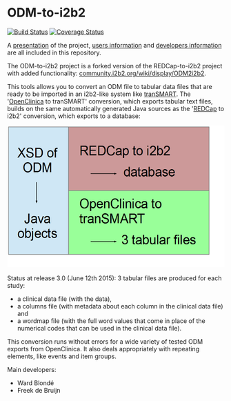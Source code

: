 ODM-to-i2b2
===========

[![Build Status](https://travis-ci.org/CTMM-TraIT/trait_odm_to_i2b2.png)](https://travis-ci.org/CTMM-TraIT/trait_odm_to_i2b2)
[![Coverage Status](https://coveralls.io/repos/CTMM-TraIT/trait_odm_to_i2b2/badge.png)](https://coveralls.io/r/CTMM-TraIT/trait_odm_to_i2b2)

A [presentation](https://github.com/CTMM-TraIT/trait_odm_to_i2b2/blob/master/src/documentation/ODM%20to%20i2b2%20F2F%20The%20Hyve.pdf) of the project, [users information](https://github.com/CTMM-TraIT/trait_odm_to_i2b2/blob/master/src/documentation/UsersInformation.md) and [developers information](https://github.com/CTMM-TraIT/trait_odm_to_i2b2/blob/master/src/documentation/DevelopersInformation.md) are all included in this repository.

The ODM-to-i2b2 project is a forked version of the REDCap-to-i2b2 project with added functionality:
[community.i2b2.org/wiki/display/ODM2i2b2](https://community.i2b2.org/wiki/display/ODM2i2b2/Home).

This tools allows you to convert an ODM file to tabular data files that are ready to be imported in an i2b2-like system like [tranSMART](http://transmartfoundation.org/). The '[OpenClinica](https://openclinica.com/) to tranSMART' conversion, which exports tabular text files, builds on the same automatically generated Java sources as the '[REDCap](http://project-redcap.org/) to i2b2' conversion, which exports to a database:

![Image project structure](https://github.com/CTMM-TraIT/trait_odm_to_i2b2/blob/master/src/documentation/flag_RedCap_to_OCTM.png)

Status at release 3.0 (June 12th 2015): 3 tabular files are produced for each study:
- a clinical data file (with the data),
- a columns file (with metadata about each column in the clinical data file) and
- a wordmap file (with the full word values that come in place of the numerical codes that can be used in the clinical data file).

This conversion runs without errors for a wide variety of tested ODM exports from OpenClinica. It also deals appropriately with repeating elements, like events and item groups.

Main developers:
- Ward Blondé
- Freek de Bruijn
